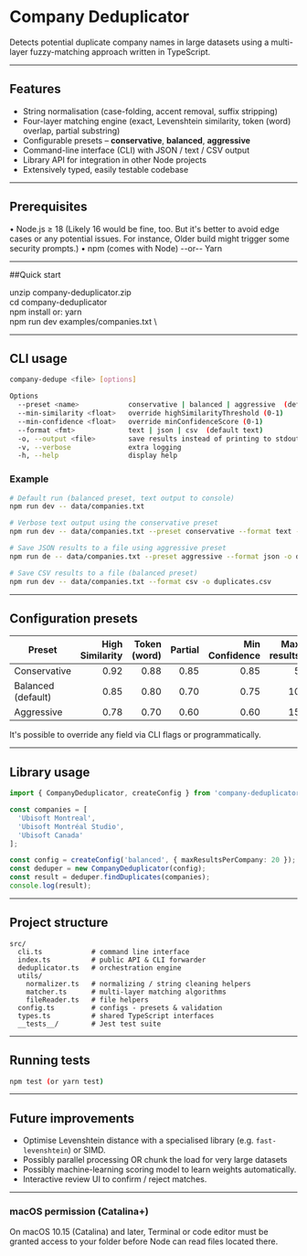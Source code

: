 # Company Deduplicator

Detects potential duplicate company names in large datasets using a multi-layer fuzzy-matching approach written in TypeScript.

---

## Features

*   String normalisation (case-folding, accent removal, suffix stripping)
*   Four-layer matching engine (exact, Levenshtein similarity, token (word) overlap, partial substring)
*   Configurable presets – **conservative**, **balanced**, **aggressive**
*   Command-line interface (CLI) with JSON / text / CSV output
*   Library API for integration in other Node projects
*   Extensively typed, easily testable codebase

---

## Prerequisites

• Node.js ≥ 18   (Likely 16 would be fine, too. But it's better to avoid edge cases or any potential issues. For instance, Older build might trigger some security prompts.)
• npm (comes with Node) --or-- Yarn

---

##Quick start

unzip company-deduplicator.zip \
cd company-deduplicator \
npm install      or: yarn \
npm run dev examples/companies.txt \

---

## CLI usage

```bash
company-dedupe <file> [options]

Options
  --preset <name>            conservative | balanced | aggressive  (default balanced)
  --min-similarity <float>   override highSimilarityThreshold (0-1)
  --min-confidence <float>   override minConfidenceScore (0-1)
  --format <fmt>             text | json | csv  (default text)
  -o, --output <file>        save results instead of printing to stdout
  -v, --verbose              extra logging
  -h, --help                 display help
```

### Example

```bash
# Default run (balanced preset, text output to console)
npm run dev -- data/companies.txt

# Verbose text output using the conservative preset
npm run dev -- data/companies.txt --preset conservative --format text -v

# Save JSON results to a file using aggressive preset
npm run de -- data/companies.txt --preset aggressive --format json -o duplicates.json

# Save CSV results to a file (balanced preset)
npm run dev -- data/companies.txt --format csv -o duplicates.csv
```

---

## Configuration presets

| Preset        | High Similarity | Token (word) | Partial | Min Confidence | Max results |
|---------------|---------:|------:|--------:|---------------:|------------:|
| Conservative  | 0.92     | 0.88  | 0.85    | 0.85           | 5           |
| Balanced (default)| 0.85 | 0.80  | 0.70    | 0.75           | 10          |
| Aggressive    | 0.78     | 0.70  | 0.60    | 0.60           | 15          |

It's possible to override any field via CLI flags or programmatically.

---

## Library usage

```ts
import { CompanyDeduplicator, createConfig } from 'company-deduplicator';

const companies = [
  'Ubisoft Montreal',
  'Ubisoft Montréal Studio',
  'Ubisoft Canada'
];

const config = createConfig('balanced', { maxResultsPerCompany: 20 });
const deduper = new CompanyDeduplicator(config);
const result = deduper.findDuplicates(companies);
console.log(result);
```

---

## Project structure

```
src/
  cli.ts            # command line interface
  index.ts          # public API & CLI forwarder
  deduplicator.ts   # orchestration engine
  utils/
    normalizer.ts   # normalizing / string cleaning helpers
    matcher.ts      # multi-layer matching algorithms
    fileReader.ts   # file helpers
  config.ts         # configs - presets & validation
  types.ts          # shared TypeScript interfaces
  __tests__/        # Jest test suite
```

---

## Running tests

```bash
npm test (or yarn test)
```

---

## Future improvements

*   Optimise Levenshtein distance with a specialised library (e.g. `fast-levenshtein`) or SIMD.
*   Possibly parallel processing OR chunk the load for very large datasets
*   Possibly machine-learning scoring model to learn weights automatically.
*   Interactive review UI to confirm / reject matches.
---

### macOS permission (Catalina+)

On macOS 10.15 (Catalina) and later, Terminal or code editor must be granted access to your folder before Node can read files located there.
